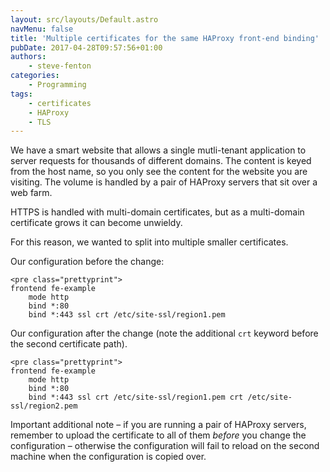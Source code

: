 ```yaml
---
layout: src/layouts/Default.astro
navMenu: false
title: 'Multiple certificates for the same HAProxy front-end binding'
pubDate: 2017-04-28T09:57:56+01:00
authors:
    - steve-fenton
categories:
    - Programming
tags:
    - certificates
    - HAProxy
    - TLS
---
```


We have a smart website that allows a single mutli-tenant application to server requests for thousands of different domains. The content is keyed from the host name, so you only see the content for the website you are visiting. The volume is handled by a pair of HAProxy servers that sit over a web farm.

HTTPS is handled with multi-domain certificates, but as a multi-domain certificate grows it can become unwieldy.

For this reason, we wanted to split into multiple smaller certificates.

Our configuration before the change:

```
<pre class="prettyprint">
frontend fe-example
    mode http
    bind *:80
    bind *:443 ssl crt /etc/site-ssl/region1.pem
```
Our configuration after the change (note the additional `crt` keyword before the second certificate path).

```
<pre class="prettyprint">
frontend fe-example
    mode http
    bind *:80
    bind *:443 ssl crt /etc/site-ssl/region1.pem crt /etc/site-ssl/region2.pem
```
Important additional note – if you are running a pair of HAProxy servers, remember to upload the certificate to all of them *before* you change the configuration – otherwise the configuration will fail to reload on the second machine when the configuration is copied over.